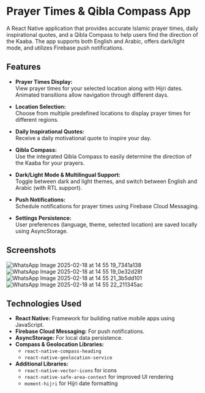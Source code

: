 # Prayer Times & Qibla Compass App

A React Native application that provides accurate Islamic prayer times, daily inspirational quotes, and a Qibla Compass to help users find the direction of the Kaaba. The app supports both English and Arabic, offers dark/light mode, and utilizes Firebase push notifications.

## Features

- **Prayer Times Display:**  
  View prayer times for your selected location along with Hijri dates. Animated transitions allow navigation through different days.

- **Location Selection:**  
  Choose from multiple predefined locations to display prayer times for different regions.

- **Daily Inspirational Quotes:**  
  Receive a daily motivational quote to inspire your day.

- **Qibla Compass:**  
  Use the integrated Qibla Compass to easily determine the direction of the Kaaba for your prayers.

- **Dark/Light Mode & Multilingual Support:**  
  Toggle between dark and light themes, and switch between English and Arabic (with RTL support).

- **Push Notifications:**  
  Schedule notifications for prayer times using Firebase Cloud Messaging.

- **Settings Persistence:**  
  User preferences (language, theme, selected location) are saved locally using AsyncStorage.

## Screenshots
![WhatsApp Image 2025-02-18 at 14 55 19_7341a138](https://github.com/user-attachments/assets/8e4e1cc3-5cf4-427d-9927-b2846b2b6ccf)
![WhatsApp Image 2025-02-18 at 14 55 19_0e32d28f](https://github.com/user-attachments/assets/bf57939b-0a74-4f08-8d5a-54bb579478db)
![WhatsApp Image 2025-02-18 at 14 55 21_3b5dd101](https://github.com/user-attachments/assets/0b03e51d-da05-4804-9061-230693b41af0)
![WhatsApp Image 2025-02-18 at 14 55 22_211345ac](https://github.com/user-attachments/assets/32e7b377-e1b3-4055-aad7-4149caace5f2)

## Technologies Used

- **React Native:** Framework for building native mobile apps using JavaScript.
- **Firebase Cloud Messaging:** For push notifications.
- **AsyncStorage:** For local data persistence.
- **Compass & Geolocation Libraries:**
  - `react-native-compass-heading`
  - `react-native-geolocation-service`
- **Additional Libraries:**
  - `react-native-vector-icons` for icons
  - `react-native-safe-area-context` for improved UI rendering
  - `moment-hijri` for Hijri date formatting


